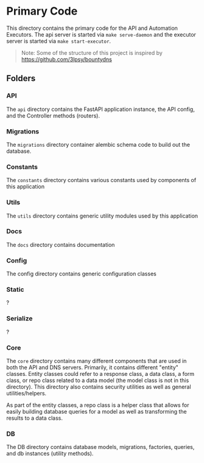 # Primary Code

This directory contains the primary code for the API and Automation Executors. The api server is started via `make serve-daemon` and the executor server is started via `make start-executor`.

> Note: Some of the structure of this project is inspired by https://github.com/3lpsy/bountydns

## Folders

### API

The `api` directory contains the FastAPI application instance, the API config, and the Controller methods (routers).

### Migrations

The `migrations` directory container alembic schema code to build out the database.

### Constants

The `constants` directory contains various constants used by components of this application

### Utils

The `utils` directory contains generic utility modules used by this application

### Docs

The `docs` directory contains documentation

### Config

The config directory contains generic configuration classes

### Static

?

### Serialize

?

### Core

The `core` directory contains many different components that are used in both the API and DNS servers. Primarily, it contains different "entity" classes. Entity classes could refer to a response class, a data class, a form class, or repo class related to a data model (the model class is not in this directory). This directory also contains security utilities as well as general utilities/helpers.

As part of the entity classes, a repo class is a helper class that allows for easily building database queries for a model as well as transforming the results to a data class.

### DB

The DB directory contains database models, migrations, factories, queries, and db instances (utility methods).
